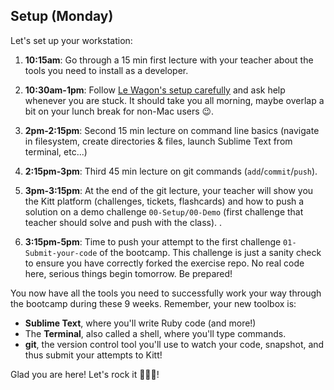 ## Setup (Monday)

Let's set up your workstation:

1. **10:15am**: Go through a 15 min first lecture with your teacher about the tools you need to install as a developer.

2. **10:30am-1pm**: Follow [Le Wagon's setup carefully](https://github.com/lewagon/setup) and ask help whenever you are stuck. It should take you all morning, maybe overlap a bit on your lunch break for non-Mac users 😉.

3. **2pm-2:15pm**: Second 15 min lecture on command line basics (navigate in filesystem, create directories & files, launch Sublime Text from terminal, etc...)

4. **2:15pm-3pm**: Third 45 min lecture on git commands (`add`/`commit`/`push`).

5. **3pm-3:15pm**: At the end of the git lecture, your teacher will show you the Kitt platform (challenges, tickets, flashcards) and how to push a solution on a demo challenge `00-Setup/00-Demo` (first challenge that teacher should solve and push with the class).
.

6. **3:15pm-5pm**: Time to push your attempt to the first challenge `01-Submit-your-code` of the bootcamp. This challenge is just a sanity check to ensure you have correctly forked the exercise repo. No real code here, serious things begin tomorrow. Be prepared!

You now have all the tools you need to successfully work your way through the bootcamp during these 9 weeks. Remember, your new toolbox is:

- **Sublime Text**, where you'll write Ruby code (and more!)
- The **Terminal**, also called a shell, where you'll type commands.
- **git**, the version control tool you'll use to watch your code, snapshot, and thus submit your attempts to Kitt!

Glad you are here! Let's rock it 🚀🚀🚀!
